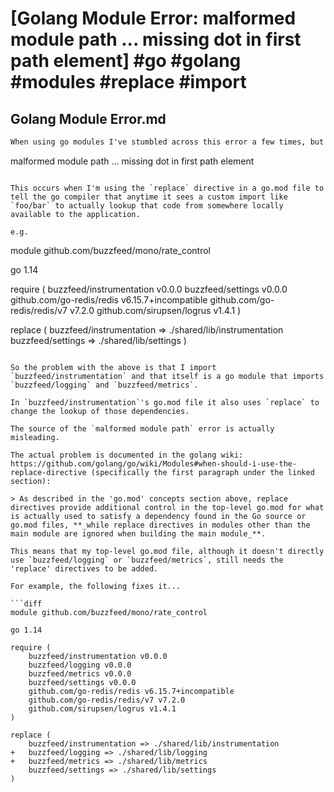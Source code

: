 # [Golang Module Error: malformed module path ... missing dot in first path element] #go #golang #modules #replace #import

## Golang Module Error.md

```markdown
When using go modules I've stumbled across this error a few times, but it's infrequent enough for me to spend hours _each_ time trying to recall how to fix it.

```
malformed module path ... missing dot in first path element
```

This occurs when I'm using the `replace` directive in a go.mod file to tell the go compiler that anytime it sees a custom import like `foo/bar` to actually lookup that code from somewhere locally available to the application.

e.g.

```
module github.com/buzzfeed/mono/rate_control

go 1.14

require (
	buzzfeed/instrumentation v0.0.0
	buzzfeed/settings v0.0.0
	github.com/go-redis/redis v6.15.7+incompatible
	github.com/go-redis/redis/v7 v7.2.0
	github.com/sirupsen/logrus v1.4.1
)

replace (
	buzzfeed/instrumentation => ./shared/lib/instrumentation
	buzzfeed/settings => ./shared/lib/settings
)
```

So the problem with the above is that I import `buzzfeed/instrumentation` and that itself is a go module that imports `buzzfeed/logging` and `buzzfeed/metrics`.

In `buzzfeed/instrumentation`'s go.mod file it also uses `replace` to change the lookup of those dependencies.

The source of the `malformed module path` error is actually misleading.

The actual problem is documented in the golang wiki: https://github.com/golang/go/wiki/Modules#when-should-i-use-the-replace-directive (specifically the first paragraph under the linked section):

> As described in the 'go.mod' concepts section above, replace directives provide additional control in the top-level go.mod for what is actually used to satisfy a dependency found in the Go source or go.mod files, **_while replace directives in modules other than the main module are ignored when building the main module_**.

This means that my top-level go.mod file, although it doesn't directly use `buzzfeed/logging` or `buzzfeed/metrics`, still needs the 'replace' directives to be added.

For example, the following fixes it...

```diff
module github.com/buzzfeed/mono/rate_control

go 1.14

require (
	buzzfeed/instrumentation v0.0.0
	buzzfeed/logging v0.0.0
	buzzfeed/metrics v0.0.0
	buzzfeed/settings v0.0.0
	github.com/go-redis/redis v6.15.7+incompatible
	github.com/go-redis/redis/v7 v7.2.0
	github.com/sirupsen/logrus v1.4.1
)

replace (
	buzzfeed/instrumentation => ./shared/lib/instrumentation
+	buzzfeed/logging => ./shared/lib/logging
+	buzzfeed/metrics => ./shared/lib/metrics
	buzzfeed/settings => ./shared/lib/settings
)
```
```

